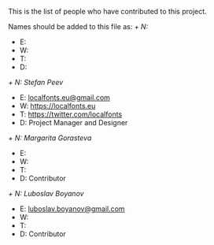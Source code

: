 This is the list of people who have contributed to this project.

Names should be added to this file as:
*+ N: <Name>*
+ E: <email address>
+ W: <web address>
+ T: <twitter address>
+ D: <position>


*+ N: Stefan Peev*
+ E: localfonts.eu@gmail.com
+ W: https://localfonts.eu
+ T: https://twitter.com/localfonts
+ D: Project Manager and Designer


*+ N: Margarita Gorasteva*
+ E: 
+ W: 
+ T: 
+ D: Contributor


*+ N: Luboslav Boyanov*
+ E: luboslav.boyanov@gmail.com
+ W: 
+ T: 
+ D: Contributor